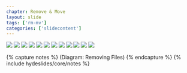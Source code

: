 ```yaml
---
chapter: Remove & Move
layout: slide
tags: ['rm-mv']
categories: ['slidecontent']
---
```


<div class="diagram-group">
	<img class="diagram" src="assets/diagrams/rm-mv/states-of-tracking-01.png">
	<img class="diagram fragment" src="assets/diagrams/rm-mv/states-of-tracking-02.png">
    <img class="diagram fragment" src="assets/diagrams/rm-mv/states-of-tracking-03.png">
    <img class="diagram fragment" src="assets/diagrams/rm-mv/states-of-tracking-04.png">
    <img class="diagram fragment" src="assets/diagrams/rm-mv/states-of-tracking-05.png">
    <img class="diagram fragment" src="assets/diagrams/rm-mv/states-of-tracking-06.png">
    <img class="diagram fragment" src="assets/diagrams/rm-mv/states-of-tracking-07.png">
    <img class="diagram fragment" src="assets/diagrams/rm-mv/states-of-tracking-08.png">
    <img class="diagram fragment" src="assets/diagrams/rm-mv/states-of-tracking-09.png">
    <img class="diagram fragment" src="assets/diagrams/rm-mv/states-of-tracking-10.png">
    <img class="diagram fragment" src="assets/diagrams/rm-mv/states-of-tracking-11.png">
    <img class="diagram fragment" src="assets/diagrams/rm-mv/states-of-tracking-12.png">
</div>

{% capture notes %}
(Diagram: Removing Files)
{% endcapture %}
{% include hydeslides/core/notes %}